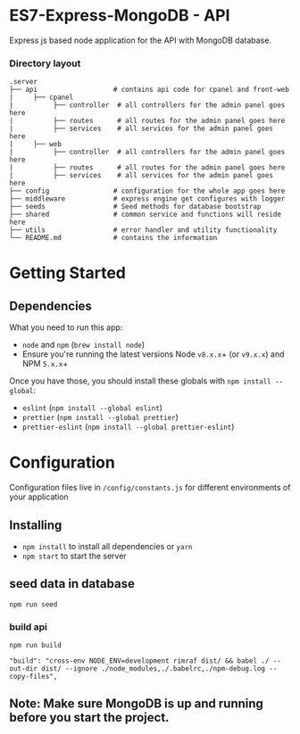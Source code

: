 # ES7-Express-MongoDB - API

Express js based node application for the API with MongoDB database.

### Directory layout

    .server
    ├── api                   # contains api code for cpanel and front-web
    |     ├── cpanel
    |          ├── controller  # all controllers for the admin panel goes here
    |          ├── routes      # all routes for the admin panel goes here
    |          ├── services    # all services for the admin panel goes here
    |     ├── web
    |          ├── controller  # all controllers for the admin panel goes here
    |          ├── routes      # all routes for the admin panel goes here
    |          ├── services    # all services for the admin panel goes here
    ├── config                # configuration for the whole app goes here 
    ├── middleware            # express engine get configures with logger
    ├── seeds                 # Seed methods for database bootstrap
    ├── shared                # common service and functions will reside here
    ├── utils                 # error handler and utility functionality  
    └── README.md             # contains the information

# Getting Started
## Dependencies
What you need to run this app:
* `node` and `npm` (`brew install node`)
* Ensure you're running the latest versions Node `v8.x.x`+ (or `v9.x.x`) and NPM `5.x.x`+

Once you have those, you should install these globals with `npm install --global`:
* `eslint` (`npm install --global eslint`)
* `prettier` (`npm install --global prettier`)
* `prettier-eslint` (`npm install --global prettier-eslint`)

# Configuration
Configuration files live in `/config/constants.js` for different environments of your application

## Installing
* `npm install` to install all dependencies or `yarn`
* `npm start` to start the server

## seed data in database
`npm run seed`

### build api
`npm run build`

```
"build": "cross-env NODE_ENV=development rimraf dist/ && babel ./ --out-dir dist/ --ignore ./node_modules,./.babelrc,./npm-debug.log --copy-files",
```

## Note: Make sure MongoDB is up and running before you start the project.